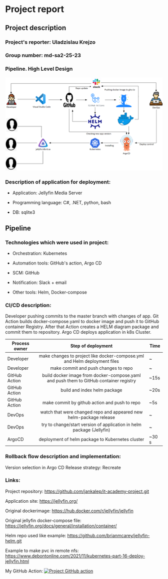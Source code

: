 # Project report

## Project description

### Project's reporter: Uladzislau Krejzo

### Group number: md-sa2-25-23

### Pipeline. High Level Design

![project_draw](project_image.png)

### Description of application for deployment:

- Application: Jellyfin Media Server

- Programming language: C#, .NET, python, bash

- DB: sqlite3 

## Pipeline

### Technologies which were used in project:

- Orchestration: 
Kubernetes

- Automation tools:
GitHub's action, Argo CD 

- SCM:
GitHub

- Notification:
Slack + email

- Other tools:
Helm, Docker-compose

### CI/CD description:
Developer pushing commits to the master branch with changes of app. Git Action builds docker-compose.yaml to docker image and push it to GitHub container Registry. After that Action creates a HELM diagram package and commit them to repository. Argo CD deploys application in k8s Cluster.

| Process owner |                                   Step of deployment                                   | Time     |
|---------------|:--------------------------------------------------------------------------------------:|----------|
| Developer     | make changes to project like docker-compose.yml and Helm deployment files              | ~        |
| Developer     | make commit and push changes to repo                                                   | ~        |
| GitHub Action | build docker image from docker-compose.yaml and push them to GitHub container registry | ~15s     |
| GitHub Action | build and index helm package                                                           | ~20s     |
| GitHub Action | make commit by github action and push to repo                                          | ~5s      |
| DevOps        | watch that were changed repo and appeared new helm-package release                     | ~        |
| DevOps        | try to change/start version of application in helm package (Jellyfin)                  | ~        |
| ArgoCD        | deployment of helm package to Kubernetes cluster                                       | ~30 s    |

### Rollback flow description and implementation:

Version selection in Argo CD
Release strategy: Recreate

### Links:

Project repository: https://github.com/jankalep/it-academy-project.git

Application site: https://jellyfin.org/

Original dockerimage: https://hub.docker.com/r/jellyfin/jellyfin 

Original jellyfin docker-compose file: https://jellyfin.org/docs/general/installation/container/

Helm repo used like example: https://github.com/brianmcarey/jellyfin-helm.git 

Example to make pvc in remote nfs: https://www.debontonline.com/2021/11/kubernetes-part-16-deploy-jellyfin.html

My GitHub Action: [![ Project GitHub action](https://github.com/jankalep/it-academy-project/actions/workflows/helm-action.yaml/badge.svg)](https://github.com/jankalep/it-academy-project/actions/workflows/helm-action.yaml)